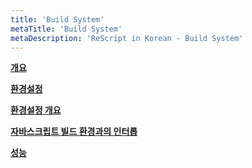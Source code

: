 ```yaml
---
title: 'Build System'
metaTitle: 'Build System'
metaDescription: 'ReScript in Korean - Build System'
---
```


**[개요](/Build-System/01-Overview)**

**[환경설정](/Build-System/02-Configuration)**

**[환경설정 개요](/Build-System/03-Configuration-Schema)**

**[자바스크립트 빌드 환경과의 인터롭](/Build-System/04-Interop-with-JS-Build-Systems)**

**[성능](/Build-System/05-Performance)**

